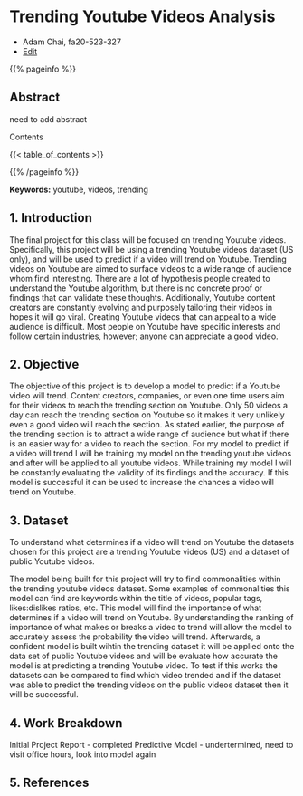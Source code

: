 # Trending Youtube Videos Analysis
* Adam Chai, fa20-523-327
* [Edit](https://github.com/cybertraining-dsc/fa20-523-327/blob/master/project/project.md)

{{% pageinfo %}}

## Abstract

need to add abstract

Contents

{{< table_of_contents >}}

{{% /pageinfo %}}

**Keywords:** youtube, videos, trending


## 1. Introduction

The final project for this class will be focused on trending Youtube videos. Specifically, this project will be using a trending Youtube videos dataset (US only), and will be used to predict if a video will trend on Youtube. Trending videos on Youtube are aimed to surface videos to a wide range of audience whom find interesting. There are a lot of hypothesis people created to understand the Youtube algorithm, but there is no concrete proof or findings that can validate these thoughts. Additionally, Youtube content creators are constantly evolving and purposely tailoring their videos in hopes it will go viral. Creating Youtube videos that can appeal to a wide audience is difficult. Most people on Youtube have specific interests and follow certain industries, however; anyone can appreciate a good video.

## 2. Objective

The objective of this project is to develop a model to predict if a Youtube video will trend. Content creators, companies, or even one time users aim for their videos to reach the trending section on Youtube. Only 50 videos a day can reach the trending section on Youtube so it makes it very unlikely even a good video will reach the section. As stated earlier, the purpose of the trending section is to attract a wide range of audience but what if there is an easier way for a video to reach the section. For my model to predict if a video will trend I will be training my model on the trending youtube videos and after will be applied to all youtube videos. While training my model I will be constantly evaluating the validity of its findings and the accuracy. If this model is successful it can be used to increase the chances a video will trend on Youtube. 

## 3. Dataset
To understand what determines if a video will trend on Youtube the datasets chosen for this project are a trending Youtube videos (US) and a dataset of public Youtube videos. 

The model being built for this project will try to find commonalities within the trending youtube videos dataset. Some examples of commonalities this model can find are keywords within the title of videos, popular tags, likes:dislikes ratios, etc. This model will find the importance of what determines if a video will trend on Youtube. By understanding the ranking of importance of what makes or breaks a video to trend will allow the model to accurately assess the probability the video will trend. 
Afterwards, a confident model is built wihtin the trending dataset it will be applied onto the data set of public Youtube videos and will be evaluate how accurate the model is at predicting a trending Youtube video. To test if this works the datasets can be compared to find which video trended and if the dataset was able to predict the trending videos on the public videos dataset then it will be successful. 

## 4. Work Breakdown
Initial Project Report - completed
Predictive Model - undertermined, need to visit office hours, look into model again

## 5. References
[^1]: Google Staff, Trending on Youtube, Google. <https://support.google.com/youtube/answer/7239739?hl=en#:~:text=Trending%20helps%20viewers%20see%20what's,surprising%2C%20like%20a%20viral%20video.>
[^2]: Aslam. Salman, Youtube by the Numbers: Stats, Demographics & Fun Facts, Omnicore. <https://www.omnicoreagency.com/youtube-statistics/#:~:text=Annual%20cost%20to%20run%20YouTube,grows%20by%2040%25%20every%20year.>
[^3]: Jolly. Mitchell, Trending YouTube Video Statistics, Kaggle. <https://www.kaggle.com/datasnaek/youtube-new >
[^4]: Google Research Team, Youtube8m, Research Google. <http://research.google.com/youtube8m/index.html>

